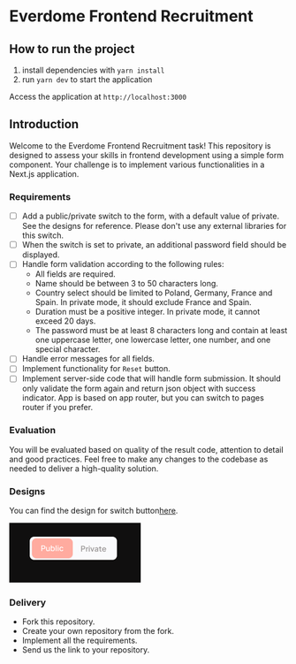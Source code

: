 # Everdome Frontend Recruitment

## How to run the project

1.  install dependencies with `yarn install`
2.  run `yarn dev` to start the application

Access the application at `http://localhost:3000`

## Introduction

Welcome to the Everdome Frontend Recruitment task! This repository is designed to assess your skills in frontend development using a simple form component. Your challenge is to implement various functionalities in a Next.js application.

### Requirements

- [ ] Add a public/private switch to the form, with a default value of private. See the designs for reference. Please don't use any external libraries for this switch.
- [ ] When the switch is set to private, an additional password field should be displayed.
- [ ] Handle form validation according to the following rules:
  - All fields are required.
  - Name should be between 3 to 50 characters long.
  - Country select should be limited to Poland, Germany, France and Spain. In private mode, it should exclude France and Spain.
  - Duration must be a positive integer. In private mode, it cannot exceed 20 days.
  - The password must be at least 8 characters long and contain at least one uppercase letter, one lowercase letter, one number, and one special character.
- [ ] Handle error messages for all fields.
- [ ] Implement functionality for `Reset` button.
- [ ] Implement server-side code that will handle form submission. It should only validate the form again and return json object with success indicator. App is based on app router, but you can switch to pages router if you prefer.

### Evaluation

You will be evaluated based on quality of the result code, attention to detail and good practices. Feel free to make any changes to the codebase as needed to deliver a high-quality solution.

### Designs

You can find the design for switch button[here](https://www.figma.com/design/G55BF0UZqhUvuTr9KSKXC0/Untitled?m=dev).

![SwitchButton](designs/switch_button.png)

### Delivery

- Fork this repository.
- Create your own repository from the fork.
- Implement all the requirements.
- Send us the link to your repository.